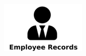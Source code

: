 <div align="center">
    <img style="height: 150px;" src="https://raw.githubusercontent.com/Artur-Cavalcante/employee-records/master/mobile/assets/thumb.svg"/>
<div>